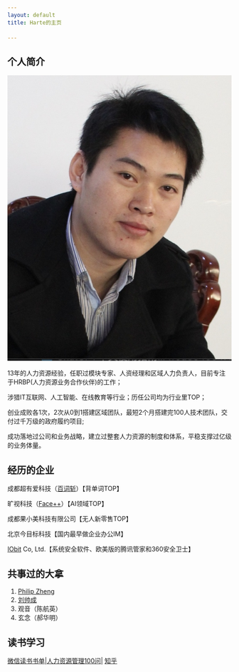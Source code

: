 ```yaml
---
layout: default
title: Harte的主页

---
```


## 个人简介

<img class="profile-picture" src="sherlock.jpeg">

13年的人力资源经验，任职过模块专家、人资经理和区域人力负责人，目前专注于HRBP(人力资源业务合作伙伴)的工作；

涉猎IT互联网、人工智能、在线教育等行业；历任公司均为行业里TOP；

创业成败各1次，2次从0到1搭建区域团队，最短2个月搭建完100人技术团队，交付过千万级的政府履约项目;

成功落地过公司和业务战略，建立过整套人力资源的制度和体系，平稳支撑过亿级的业务体量。


## 经历的企业

成都超有爱科技（[百词斩](https://www.baicizhan.com/)）【背单词TOP】

旷视科技（[Face++](https://www.megvii.com)）【AI领域TOP】

成都果小美科技有限公司【无人新零售TOP】

北京今目标科技【国内最早做企业办公IM】

[IObit](https://www.iobit.com) Co, Ltd.【系统安全软件、欧美版的腾讯管家和360安全卫士】


## 共事过的大拿

1. [Philip Zheng](https://www.linkedin.com/in/philip-zheng-7b239813/)
2. [刘帅成](http://www.liushuaicheng.org/)
3. 观音（陈航英）
4. 玄念（郝华明）


## 读书学习

[微信读书书单]()|[人力资源管理100问]()| [知乎]()
